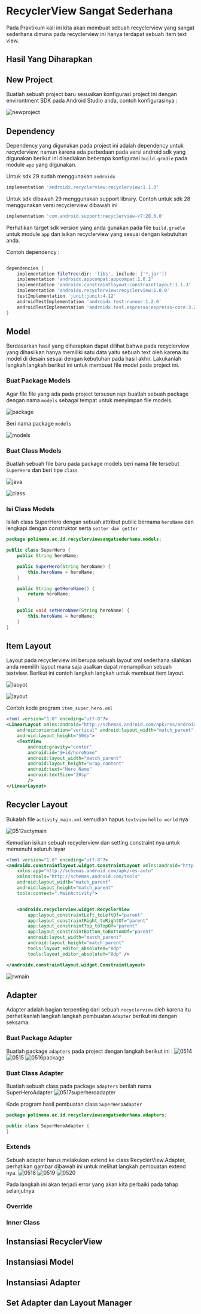 # RecyclerView Sangat Sederhana

Pada Praktikum kali ini kita akan membuat sebuah recyclerview yang sangat sederhana dimana pada recyclerview ini hanya terdapat sebuah item text view.

## Hasil Yang Diharapkan

## New Project

Buatlah sebuah project baru sesuaikan konfigurasi project ini dengan environtment SDK pada Android Studio anda, contoh konfigurasinya :

![newproject](images/0505rssnewproject.png)

## Dependency

Dependency yang digunakan pada project ini adalah dependency untuk recyclerview, namun karena ada perbedaan pada versi android sdk yang digunakan berikut ini disediakan beberapa konfigurasi `build.gradle` pada module `app` yang digunakan.

Untuk sdk 29 sudah menggunakan `androidx`

```gradle
implementation 'androidx.recyclerview:recyclerview:1.1.0'
```

Untuk sdk dibawah 29 menggunakan support library. Contoh untuk sdk 28 menggunakan versi recyclerview dibawah ini

```gradle
implementation 'com.android.support:recyclerview-v7:28.0.0'
```

Perhatikan target sdk version yang anda gunakan pada file `build.gradle` untuk module `app` dan isikan recyclerview yang sesuai dengan kebutuhan anda.

Contoh dependency :

```gradle

dependencies {
    implementation fileTree(dir: 'libs', include: ['*.jar'])
    implementation 'androidx.appcompat:appcompat:1.0.2'
    implementation 'androidx.constraintlayout:constraintlayout:1.1.3'
    implementation 'androidx.recyclerview:recyclerview:1.0.0'
    testImplementation 'junit:junit:4.12'
    androidTestImplementation 'androidx.test:runner:1.2.0'
    androidTestImplementation 'androidx.test.espresso:espresso-core:3.2.0'
}
```

## Model

Berdasarkan hasil yang diharapkan dapat dilihat bahwa pada recyclerview yang dihasilkan hanya memiliki satu data yaitu sebuah text oleh karena itu model di desain sesuai dengan kebutuhan pada hasil akhir. Lakukanlah langkah langkah berikut ini untuk membuat file model pada project ini.

### Buat Package Models

Agar file file yang ada pada project tersusun rapi buatlah sebuah package dengan nama `models` sebagai tempat untuk menyimpan file models.

![package](images/0506package.png)

Beri nama package `models`

![models](images/0507models.png)

### Buat Class Models

Buatlah sebuah file baru pada package models beri nama file tersebut `SuperHero` dan beri tipe `class`

![java](images/0508java.png)

![class](images/0509createclass.png)

### Isi Class Models

Isilah class SuperHero dengan sebuah attribut public bernama `heroName` dan lengkapi dengan construktor serta `setter dan getter`

```java
package polinema.ac.id.recyclerviewsangatsederhana.models;

public class SuperHero {
    public String heroName;

    public SuperHero(String heroName) {
        this.heroName = heroName;
    }

    public String getHeroName() {
        return heroName;
    }

    public void setHeroName(String heroName) {
        this.heroName = heroName;
    }
}
```

## Item Layout

Layout pada recyclerview ini berupa sebuah layout xml sederhana silahkan anda memilih layout mana saja asalkan dapat menampilkan sebuah textview. Berikut ini contoh langkah langkah untuk membuat item layout.

![laoyot](images/0510itemlayout.png)

![layout](images/0511itemxml.png)

Contoh kode program `item_super_hero.xml`

```xml
<?xml version="1.0" encoding="utf-8"?>
<LinearLayout xmlns:android="http://schemas.android.com/apk/res/android"
    android:orientation="vertical" android:layout_width="match_parent"
    android:layout_height="50dp">
    <TextView
        android:gravity="center"
        android:id="@+id/heroName"
        android:layout_width="match_parent"
        android:layout_height="wrap_content"
        android:text="Hero Name"
        android:textSize="20sp"
        />
</LinearLayout>
```

## Recycler Layout

Bukalah file `activity_main.xml` kemudian hapus `textview` `hello world` nya

![0512actymain](images/0512actymain.png)

Kemudian isikan sebuah recyclerview dan setting constraint nya untuk memenuhi seluruh layar

```xml
<?xml version="1.0" encoding="utf-8"?>
<androidx.constraintlayout.widget.ConstraintLayout xmlns:android="http://schemas.android.com/apk/res/android"
    xmlns:app="http://schemas.android.com/apk/res-auto"
    xmlns:tools="http://schemas.android.com/tools"
    android:layout_width="match_parent"
    android:layout_height="match_parent"
    tools:context=".MainActivity">


    <androidx.recyclerview.widget.RecyclerView
        app:layout_constraintLeft_toLeftOf="parent"
        app:layout_constraintRight_toRightOf="parent"
        app:layout_constraintTop_toTopOf="parent"
        app:layout_constraintBottom_toBottomOf="parent"
        android:layout_width="match_parent"
        android:layout_height="match_parent"
        tools:layout_editor_absoluteX="8dp"
        tools:layout_editor_absoluteY="8dp" />

</androidx.constraintlayout.widget.ConstraintLayout>
```

![rvmain](images/0513rvmain.png)

## Adapter

Adapter adalah bagian terpenting dari sebuah `recyclerview` oleh karena itu perhatikanlah langkah langkah pembuatan `Adapter` berikut ini dengan seksama.

### Buat Package Adapter

Buatlah package `adapters` pada project dengan langkah berikut ini :
![0514](images/0514package.png)
![0515](images/0515adapters.png)
![0516package](images/0516package.png)

### Buat Class Adapter

Buatlah sebuah class pada package `adapters` berilah nama SuperHeroAdapter
![0517superheroadapter](images/0517superheroadapter.png)

Kode program hasil pembuatan class `SuperHeroAdapter`

```java
package polinema.ac.id.recyclerviewsangatsederhana.adapters;

public class SuperHeroAdapter {
}

```

### Extends

Sebuah adapter harus melakukan extend ke class RecyclerView.Adapter<VH>, perhatikan gambar dibawah ini untuk melihat langkah pembuatan extend nya.
![0518](images/0518extend.png)
![0519](images/0519extend.png)
![0520](images/0520extend.png)

Pada langkah ini akan terjadi error yang akan kita perbaiki pada tahap selanjutnya

### Override

### Inner Class

## Instansiasi RecyclerView

## Instansiasi Model

## Instansiasi Adapter

## Set Adapter dan Layout Manager
